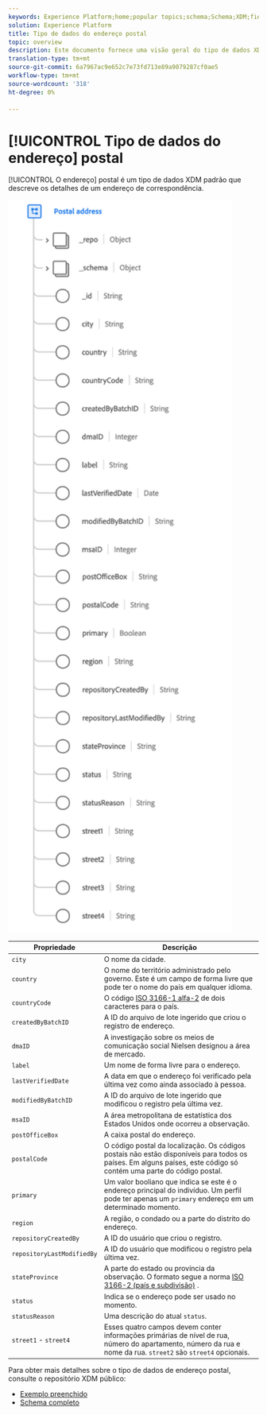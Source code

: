 ```yaml
---
keywords: Experience Platform;home;popular topics;schema;Schema;XDM;fields;schemas;Schemas;address;xdm:address;datatype;data-type;data type;
solution: Experience Platform
title: Tipo de dados do endereço postal
topic: overview
description: Este documento fornece uma visão geral do tipo de dados XDM de Endereço Postal.
translation-type: tm+mt
source-git-commit: 6a7967ac9e652c7e73fd713e89a9079287cf0ae5
workflow-type: tm+mt
source-wordcount: '318'
ht-degree: 0%

---
```



# [!UICONTROL Tipo de dados do endereço] postal

[!UICONTROL O endereço] postal é um tipo de dados XDM padrão que descreve os detalhes de um endereço de correspondência.

<img src="../images/data-types/postal-address.png" width="450" /><br />

| Propriedade | Descrição |
| --- | --- |
| `city` | O nome da cidade. |
| `country` | O nome do território administrado pelo governo. Este é um campo de forma livre que pode ter o nome do país em qualquer idioma. |
| `countryCode` | O código <a href="https://datahub.io/core/country-list">ISO 3166-1 alfa-2</a> de dois caracteres para o país. |
| `createdByBatchID` | A ID do arquivo de lote ingerido que criou o registro de endereço. |
| `dmaID` | A investigação sobre os meios de comunicação social Nielsen designou a área de mercado. |
| `label` | Um nome de forma livre para o endereço. |
| `lastVerifiedDate` | A data em que o endereço foi verificado pela última vez como ainda associado à pessoa. |
| `modifiedByBatchID` | A ID do arquivo de lote ingerido que modificou o registro pela última vez. |
| `msaID` | A área metropolitana de estatística dos Estados Unidos onde ocorreu a observação. |
| `postOfficeBox` | A caixa postal do endereço. |
| `postalCode` | O código postal da localização. Os códigos postais não estão disponíveis para todos os países. Em alguns países, este código só contém uma parte do código postal. |
| `primary` | Um valor booliano que indica se este é o endereço principal do indivíduo. Um perfil pode ter apenas um `primary` endereço em um determinado momento. |
| `region` | A região, o condado ou a parte do distrito do endereço. |
| `repositoryCreatedBy` | A ID do usuário que criou o registro. |
| `repositoryLastModifiedBy` | A ID do usuário que modificou o registro pela última vez. |
| `stateProvince` | A parte do estado ou província da observação. O formato segue a norma [ISO 3166-2 (país e subdivisão)](http://www.unece.org/cefact/locode/subdivisions.html) . |
| `status` | Indica se o endereço pode ser usado no momento. |
| `statusReason` | Uma descrição do atual `status`. |
| `street1` - `street4` | Esses quatro campos devem conter informações primárias de nível de rua, número do apartamento, número da rua e nome da rua. `street2` são `street4` opcionais. |

Para obter mais detalhes sobre o tipo de dados de endereço postal, consulte o repositório XDM público:

* [Exemplo preenchido](https://github.com/adobe/xdm/blob/master/components/datatypes/address.example.1.json)
* [Schema completo](https://github.com/adobe/xdm/blob/master/components/datatypes/address.schema.json)